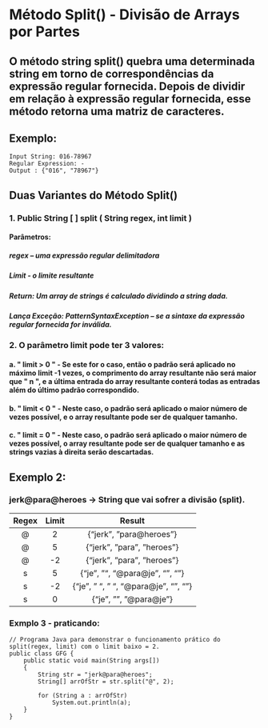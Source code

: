 # Método Split() - Divisão de Arrays por Partes
## O método string split() quebra uma determinada string em torno de correspondências da expressão regular fornecida. Depois de dividir em relação à expressão regular fornecida, esse método retorna uma matriz de caracteres.
## Exemplo:  
```
Input String: 016-78967
Regular Expression: - 
Output : {"016", "78967"}
```
## Duas Variantes do Método Split()
### 1. Public String [ ] split ( String regex, int limit )

#### Parâmetros:

##### regex – uma expressão regular delimitadora
##### Limit - o limite resultante
##### Return: Um array de strings é calculado dividindo a string dada.
##### Lança Exceção: PatternSyntaxException – se a sintaxe da expressão regular fornecida for inválida.  

### 2. O parâmetro limit pode ter 3 valores: 

#### a. " limit > 0 " - Se este for o caso, então o padrão será aplicado no máximo limit -1 vezes, o comprimento do array resultante não será maior que " n ", e a última entrada do array resultante conterá todas as entradas além do último padrão correspondido.
#### b. " limit < 0 " - Neste caso, o padrão será aplicado o maior número de vezes possível, e o array resultante pode ser de qualquer tamanho.
#### c. " limit = 0 " - Neste caso, o padrão será aplicado o maior número de vezes possível, o array resultante pode ser de qualquer tamanho e as strings vazias à direita serão descartadas.

## Exemplo 2:
### jerk@para@heroes -> String que vai sofrer a divisão (split).

|Regex  |	Limit | 	Result|
|:---:  |	:---: | 	:---:|
|@	| 2	|{“jerk”, ”para@heroes”}|
|@	| 5	|{“jerk”, ”para”, ”heroes”}| 
|@	|-2	|{“jerk”, ”para”, ”heroes”}|
|s  | 	5	|{“je”, ”“, “@para@je”, “”, “”}|
|s  |  	-2|	{“je”, ” “, ” “, “@para@je”, “”, “”}|
|s  |  	0|	{“je”, ””, ”@para@je”}|

### Exmplo 3 - praticando:
````
// Programa Java para demonstrar o funcionamento prático do split(regex, limit) com o limit baixo = 2.
public class GFG {
	public static void main(String args[])
	{
		String str = "jerk@para@heroes";
		String[] arrOfStr = str.split("@", 2);

		for (String a : arrOfStr)
			System.out.println(a);
	}
}
````
